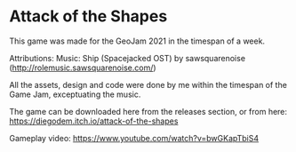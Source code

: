 # Attack of the Shapes

This game was made for the GeoJam 2021 in the timespan of a week.

Attributions: Music: Ship (Spacejacked OST) by sawsquarenoise (http://rolemusic.sawsquarenoise.com/)

All the assets, design and code were done by me within the timespan of the Game Jam, exceptuating the music.

The game can be downloaded here from the releases section, or from here: https://diegodem.itch.io/attack-of-the-shapes

Gameplay video: https://www.youtube.com/watch?v=bwGKapTbiS4
